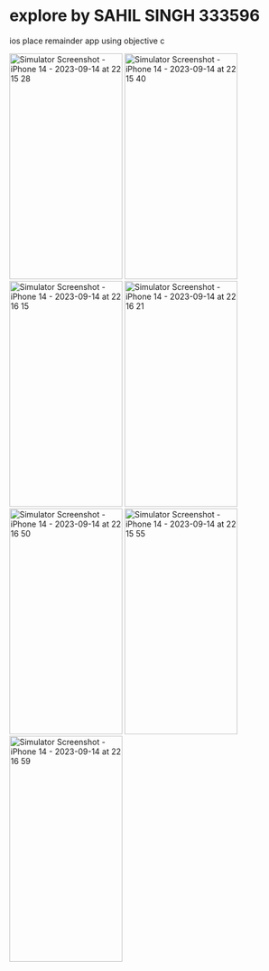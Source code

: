 # explore by SAHIL SINGH 333596
ios place remainder app using objective c 

<img src="https://private-user-images.githubusercontent.com/106439577/268099855-eeb46867-82a9-4411-9df9-149a1a4df733.png?jwt=eyJhbGciOiJIUzI1NiIsInR5cCI6IkpXVCJ9.eyJpc3MiOiJnaXRodWIuY29tIiwiYXVkIjoicmF3LmdpdGh1YnVzZXJjb250ZW50LmNvbSIsImtleSI6ImtleTEiLCJleHAiOjE2OTQ3MjMyODYsIm5iZiI6MTY5NDcyMjk4NiwicGF0aCI6Ii8xMDY0Mzk1NzcvMjY4MDk5ODU1LWVlYjQ2ODY3LTgyYTktNDQxMS05ZGY5LTE0OWExYTRkZjczMy5wbmc_WC1BbXotQWxnb3JpdGhtPUFXUzQtSE1BQy1TSEEyNTYmWC1BbXotQ3JlZGVudGlhbD1BS0lBSVdOSllBWDRDU1ZFSDUzQSUyRjIwMjMwOTE0JTJGdXMtZWFzdC0xJTJGczMlMkZhd3M0X3JlcXVlc3QmWC1BbXotRGF0ZT0yMDIzMDkxNFQyMDIzMDZaJlgtQW16LUV4cGlyZXM9MzAwJlgtQW16LVNpZ25hdHVyZT0xNDEzNDhhYWY5NmI0NzAyMzgyODY2MjhmZTZjYzA5YzA4YjQzOWQzMGViYmZmYjk4MTA0NGQwYmEwMmQ3MjUwJlgtQW16LVNpZ25lZEhlYWRlcnM9aG9zdCZhY3Rvcl9pZD0wJmtleV9pZD0wJnJlcG9faWQ9MCJ9.BRLN68k1_YUqWTAxgJFYtxD-jmuR1UgLmFzZqNjg3mk" alt="Simulator Screenshot - iPhone 14 - 2023-09-14 at 22 15 28" width="200" height="400">

<img src="https://private-user-images.githubusercontent.com/106439577/268099900-3f3d2571-fd06-4ddc-971e-aed457ee3005.png?jwt=eyJhbGciOiJIUzI1NiIsInR5cCI6IkpXVCJ9.eyJpc3MiOiJnaXRodWIuY29tIiwiYXVkIjoicmF3LmdpdGh1YnVzZXJjb250ZW50LmNvbSIsImtleSI6ImtleTEiLCJleHAiOjE2OTQ3MjMyODYsIm5iZiI6MTY5NDcyMjk4NiwicGF0aCI6Ii8xMDY0Mzk1NzcvMjY4MDk5OTAwLTNmM2QyNTcxLWZkMDYtNGRkYy05NzFlLWFlZDQ1N2VlMzAwNS5wbmc_WC1BbXotQWxnb3JpdGhtPUFXUzQtSE1BQy1TSEEyNTYmWC1BbXotQ3JlZGVudGlhbD1BS0lBSVdOSllBWDRDU1ZFSDUzQSUyRjIwMjMwOTE0JTJGdXMtZWFzdC0xJTJGczMlMkZhd3M0X3JlcXVlc3QmWC1BbXotRGF0ZT0yMDIzMDkxNFQyMDIzMDZaJlgtQW16LUV4cGlyZXM9MzAwJlgtQW16LVNpZ25hdHVyZT04ZmQ3NTQwOWYzOGVkNThmODZhNDQzNDBiNTVmNTFiMTQxM2NhZTlhMDRlNjZhMTllM2FjMzZkMmE2YjgyODQ5JlgtQW16LVNpZ25lZEhlYWRlcnM9aG9zdCZhY3Rvcl9pZD0wJmtleV9pZD0wJnJlcG9faWQ9MCJ9.69c-babiQz2dqrvCx7udHk6IW3uW58nR49r_aCYLCyw" alt="Simulator Screenshot - iPhone 14 - 2023-09-14 at 22 15 40" width="200" height="400">

<img src="https://private-user-images.githubusercontent.com/106439577/268100159-9c102b45-6341-4ec6-a721-4600c9c4c16c.png?jwt=eyJhbGciOiJIUzI1NiIsInR5cCI6IkpXVCJ9.eyJpc3MiOiJnaXRodWIuY29tIiwiYXVkIjoicmF3LmdpdGh1YnVzZXJjb250ZW50LmNvbSIsImtleSI6ImtleTEiLCJleHAiOjE2OTQ3MjMyODYsIm5iZiI6MTY5NDcyMjk4NiwicGF0aCI6Ii8xMDY0Mzk1NzcvMjY4MTAwMTU5LTljMTAyYjQ1LTYzNDEtNGVjNi1hNzIxLTQ2MDBjOWM0YzE2Yy5wbmc_WC1BbXotQWxnb3JpdGhtPUFXUzQtSE1BQy1TSEEyNTYmWC1BbXotQ3JlZGVudGlhbD1BS0lBSVdOSllBWDRDU1ZFSDUzQSUyRjIwMjMwOTE0JTJGdXMtZWFzdC0xJTJGczMlMkZhd3M0X3JlcXVlc3QmWC1BbXotRGF0ZT0yMDIzMDkxNFQyMDIzMDZaJlgtQW16LUV4cGlyZXM9MzAwJlgtQW16LVNpZ25hdHVyZT1jOTA0ODdmMGRjYjdiNDg5MGY3ZmQ3YzIwMWRjMTdmYmQzZWEyOTJiNmViNjNjZmZhY2YxYmZjZGM5Y2Q3OWY1JlgtQW16LVNpZ25lZEhlYWRlcnM9aG9zdCZhY3Rvcl9pZD0wJmtleV9pZD0wJnJlcG9faWQ9MCJ9.iwQg0n11Px3LtQ75upo4MasVzpt9AT4tPGx_vG8l-JE" alt="Simulator Screenshot - iPhone 14 - 2023-09-14 at 22 16 15" width="200" height="400">

<img src="https://private-user-images.githubusercontent.com/106439577/268100255-cf6d58a4-1f08-4979-b9d1-d326a8dca715.png?jwt=eyJhbGciOiJIUzI1NiIsInR5cCI6IkpXVCJ9.eyJpc3MiOiJnaXRodWIuY29tIiwiYXVkIjoicmF3LmdpdGh1YnVzZXJjb250ZW50LmNvbSIsImtleSI6ImtleTEiLCJleHAiOjE2OTQ3MjMyODYsIm5iZiI6MTY5NDcyMjk4NiwicGF0aCI6Ii8xMDY0Mzk1NzcvMjY4MTAwMjU1LWNmNmQ1OGE0LTFmMDgtNDk3OS1iOWQxLWQzMjZhOGRjYTcxNS5wbmc_WC1BbXotQWxnb3JpdGhtPUFXUzQtSE1BQy1TSEEyNTYmWC1BbXotQ3JlZGVudGlhbD1BS0lBSVdOSllBWDRDU1ZFSDUzQSUyRjIwMjMwOTE0JTJGdXMtZWFzdC0xJTJGczMlMkZhd3M0X3JlcXVlc3QmWC1BbXotRGF0ZT0yMDIzMDkxNFQyMDIzMDZaJlgtQW16LUV4cGlyZXM9MzAwJlgtQW16LVNpZ25hdHVyZT1mZDlkYTMxMjFhZThjZjAyYzJkOThkMjBlNzJjYmQ2YTAxOTIwMDYyODQ4YTk0NDY2OTUwYThjZjZlZjBhZjZhJlgtQW16LVNpZ25lZEhlYWRlcnM9aG9zdCZhY3Rvcl9pZD0wJmtleV9pZD0wJnJlcG9faWQ9MCJ9.ES8Px35q9FtsRpzhcm5hpjGA2dGnftzhRJ5RnqGLiQw" alt="Simulator Screenshot - iPhone 14 - 2023-09-14 at 22 16 21" width="200" height="400">

<img src="https://private-user-images.githubusercontent.com/106439577/268100293-81abce41-a612-4dc3-a1e0-6d91a3ef8204.png?jwt=eyJhbGciOiJIUzI1NiIsInR5cCI6IkpXVCJ9.eyJpc3MiOiJnaXRodWIuY29tIiwiYXVkIjoicmF3LmdpdGh1YnVzZXJjb250ZW50LmNvbSIsImtleSI6ImtleTEiLCJleHAiOjE2OTQ3MjMyODYsIm5iZiI6MTY5NDcyMjk4NiwicGF0aCI6Ii8xMDY0Mzk1NzcvMjY4MTAwMjkzLTgxYWJjZTQxLWE2MTItNGRjMy1hMWUwLTZkOTFhM2VmODIwNC5wbmc_WC1BbXotQWxnb3JpdGhtPUFXUzQtSE1BQy1TSEEyNTYmWC1BbXotQ3JlZGVudGlhbD1BS0lBSVdOSllBWDRDU1ZFSDUzQSUyRjIwMjMwOTE0JTJGdXMtZWFzdC0xJTJGczMlMkZhd3M0X3JlcXVlc3QmWC1BbXotRGF0ZT0yMDIzMDkxNFQyMDIzMDZaJlgtQW16LUV4cGlyZXM9MzAwJlgtQW16LVNpZ25hdHVyZT1kMmE4MjQ1ZDA5OTg5ZTVlOGMwNGI2MjkxODFmM2M1NmE5ZDMxOWQ5MzMyMGMyMmY5NjE3NzhiMWYxYjVjMjhjJlgtQW16LVNpZ25lZEhlYWRlcnM9aG9zdCZhY3Rvcl9pZD0wJmtleV9pZD0wJnJlcG9faWQ9MCJ9.NTwHmvg3C6Na0713V2sDpVFKsjlU22z1WnX78s4-MSc" alt="Simulator Screenshot - iPhone 14 - 2023-09-14 at 22 16 50" width="200" height="400">

<img src="https://private-user-images.githubusercontent.com/106439577/268100005-4ac7e596-ecbe-4652-99cb-ade9a514c2dd.png?jwt=eyJhbGciOiJIUzI1NiIsInR5cCI6IkpXVCJ9.eyJpc3MiOiJnaXRodWIuY29tIiwiYXVkIjoicmF3LmdpdGh1YnVzZXJjb250ZW50LmNvbSIsImtleSI6ImtleTEiLCJleHAiOjE2OTQ3MjMyODYsIm5iZiI6MTY5NDcyMjk4NiwicGF0aCI6Ii8xMDY0Mzk1NzcvMjY4MTAwMDA1LTRhYzdlNTk2LWVjYmUtNDY1Mi05OWNiLWFkZTlhNTE0YzJkZC5wbmc_WC1BbXotQWxnb3JpdGhtPUFXUzQtSE1BQy1TSEEyNTYmWC1BbXotQ3JlZGVudGlhbD1BS0lBSVdOSllBWDRDU1ZFSDUzQSUyRjIwMjMwOTE0JTJGdXMtZWFzdC0xJTJGczMlMkZhd3M0X3JlcXVlc3QmWC1BbXotRGF0ZT0yMDIzMDkxNFQyMDIzMDZaJlgtQW16LUV4cGlyZXM9MzAwJlgtQW16LVNpZ25hdHVyZT1hNGViZTk5MmEzY2M3NWFhOWJhZDk5NTc1ZGJmOTc3NTU4MDVjYjExNWE4NzAyMWY4NTBhODgyZTQzYjE3YzJiJlgtQW16LVNpZ25lZEhlYWRlcnM9aG9zdCZhY3Rvcl9pZD0wJmtleV9pZD0wJnJlcG9faWQ9MCJ9.VWz1_WWtYh2oyo2pR384oIwCCvigIo6mBZZ4eTA2f38" alt="Simulator Screenshot - iPhone 14 - 2023-09-14 at 22 15 55" width="200" height="400">

<img src="https://private-user-images.githubusercontent.com/106439577/268100097-7f0ebe81-0408-4f49-9df1-b992aa2a42c8.png?jwt=eyJhbGciOiJIUzI1NiIsInR5cCI6IkpXVCJ9.eyJpc3MiOiJnaXRodWIuY29tIiwiYXVkIjoicmF3LmdpdGh1YnVzZXJjb250ZW50LmNvbSIsImtleSI6ImtleTEiLCJleHAiOjE2OTQ3MjMyODYsIm5iZiI6MTY5NDcyMjk4NiwicGF0aCI6Ii8xMDY0Mzk1NzcvMjY4MTAwMDk3LTdmMGViZTgxLTA0MDgtNGY0OS05ZGYxLWI5OTJhYTJhNDJjOC5wbmc_WC1BbXotQWxnb3JpdGhtPUFXUzQtSE1BQy1TSEEyNTYmWC1BbXotQ3JlZGVudGlhbD1BS0lBSVdOSllBWDRDU1ZFSDUzQSUyRjIwMjMwOTE0JTJGdXMtZWFzdC0xJTJGczMlMkZhd3M0X3JlcXVlc3QmWC1BbXotRGF0ZT0yMDIzMDkxNFQyMDIzMDZaJlgtQW16LUV4cGlyZXM9MzAwJlgtQW16LVNpZ25hdHVyZT03ZTFiNGU1YTc5NDgwYmI0ZDBjZjQyMDkyOWE2YmM4ZDc4NDI3ODlmNjFkOGY3MDViZmVkOTNiODNjZmVkMzk5JlgtQW16LVNpZ25lZEhlYWRlcnM9aG9zdCZhY3Rvcl9pZD0wJmtleV9pZD0wJnJlcG9faWQ9MCJ9.-uDS_6uvDMU_cLbXARRWlVh0k_cu8ROQ3RN7DHBMaow" alt="Simulator Screenshot - iPhone 14 - 2023-09-14 at 22 16 59" width="200" height="400">
